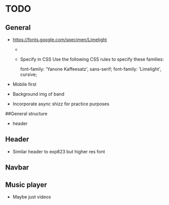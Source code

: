 # TODO

## General

* https://fonts.google.com/specimen/Limelight

  * <link href="https://fonts.googleapis.com/css?family=Limelight|Yanone+Kaffeesatz" rel="stylesheet">

  * Specify in CSS
    Use the following CSS rules to specify these families:

    font-family: 'Yanone Kaffeesatz', sans-serif;
    font-family: 'Limelight', cursive;

* Mobile first
* Background img of band

* Incorporate async shizz for practice purposes

##General structure

* header

## Header

* Similar header to exp823 but higher res font

## Navbar

## Music player

* Maybe just videos
